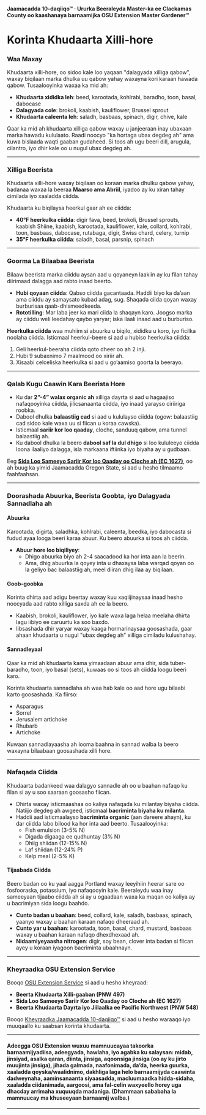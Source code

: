 #### Jaamacadda 10-daqiiqo™ · Ururka Beeraleyda Master-ka ee Clackamas County oo kaashanaya barnaamijka OSU Extension Master Gardener™

# Korinta Khudaarta Xilli-hore

### Waa Maxay

Khudaarta xilli-hore, oo sidoo kale loo yaqaan "dalagyada xilliga qabow", waxay biqilaan marka dhulka uu qabow yahay waxayna kori karaan hawada qabow. Tusaalooyinka waxaa ka mid ah:

- **Khudaarta xididka leh**: beed, karootada, kohlrabi, baradho, toon, basal, dabocase
- **Dalagyada cole**: brokoli, kaabish, kauliflower, Brussel sprout
- **Khudaarta caleenta leh**: saladh, basbaas, spinach, digir, chive, kale

Qaar ka mid ah khudaarta xilliga qabow waxay u janjeeraan inay ubaxaan marka hawadu kululaato. Raadi noocyo "ka hortaga ubax degdeg ah" ama kuwa bislaada waqti gaaban gudaheed. Si toos ah ugu beeri dill, arugula, cilantro, iyo dhir kale oo u nugul ubax degdeg ah.

---

### Xilliga Beerista

Khudaarta xilli-hore waxay biqilaan oo koraan marka dhulku qabow yahay, badanaa waxaa la beeraa **Maarso ama Abriil**, iyadoo ay ku xiran tahay cimilada iyo xaaladda ciidda.

Khudaarta ku biqilaysa heerkul gaar ah ee ciidda:

- **40°F heerkulka ciidda**: digir fava, beed, brokoli, Brussel sprouts, kaabish Shiine, kaabish, karootada, kauliflower, kale, collard, kohlrabi, toon, basbaas, dabocase, rutabaga, digir, Swiss chard, celery, turnip
- **35°F heerkulka ciidda**: saladh, basal, parsnip, spinach

---

### Goorma La Bilaabaa Beerista

Bilaaw beerista marka ciiddu aysan aad u qoyaneyn laakiin ay ku filan tahay diirimaad dalagga aad rabto inaad beerto.

- **Hubi qoyaan ciidda**: Qabso ciidda gacantaada. Haddii biyo ka da’aan ama ciiddu ay samaysato kubad adag, sug. Shaqada ciida qoyan waxay burburisaa qaab-dhismeedkeeda.
- **Rototilling**: Mar laba jeer ka mari ciida la shaqayn karo. Joogso marka ay ciiddu weli leedahay qaybo yaryar; iska ilaali inaad aad u burburiso.

**Heerkulka ciidda** waa muhiim si abuurku u biqilo, xididku u koro, iyo ficilka noolaha ciidda. Isticmaal heerkul-beere si aad u hubiso heerkulka ciidda:

1. Geli heerkul-beeraha ciidda qoto dheer oo ah 2 inji.
2. Hubi 9 subaxnimo 7 maalmood oo xiriir ah.
3. Xisaabi celceliska heerkulka si aad u go’aamiso goorta la beerayo.

---

### Qalab Kugu Caawin Kara Beerista Hore

- Ku dar **2”-4” walax organic ah** xilliga dayrta si aad u hagaajiso nafaqooyinka ciidda, jilicsanaanta ciidda, iyo inaad yarayso ciriiriga roobka.
- Dabool dhulka **balaastiig cad** si aad u kululayso ciidda (ogow: balaastiig cad sidoo kale waxa uu si fiican u koraa cawska).
- Isticmaal **sariir kor loo qaaday**, cloche, sanduuq qabow, ama tunnel balaastiig ah.
- Ku dabool dhulka la beero **dabool saf la dul dhigo** si loo kululeeyo ciidda loona ilaaliyo dalagga, isla markaana iftiinka iyo biyaha ay u gudbaan.

Eeg **[Sida Loo Sameeyo Sariir Kor loo Qaaday oo Cloche ah (EC 1627)](http://catalog.extension.oregonstate.edu)**, oo ah buug ka yimid Jaamacadda Oregon State, si aad u hesho tilmaamo faahfaahsan.

---

### Doorashada Abuurka, Beerista Goobta, iyo Dalagyada Sannadlaha ah

#### Abuurka

Karootada, digirta, saladhka, kohlrabi, caleenta, beedka, iyo dabocasta si fudud ayaa looga beeri karaa abuur. Ku beero abuurka si toos ah ciidda.

- **Abuur hore loo biqiliyey**:
  - Dhigo abuurka biyo ah 2-4 saacadood ka hor inta aan la beerin.
  - Ama, dhig abuurka la qoyey inta u dhaxaysa laba warqad qoyan oo la geliyo bac balaastiig ah, meel diiran dhig ilaa ay biqilaan.

#### Goob-goobka

Korinta dhirta aad adigu beertay waxay kuu xaqiijinaysaa inaad hesho noocyada aad rabto xilliga saxda ah ee la beero.

- Kaabish, brokoli, kauliflower, iyo kale waxa laga helaa meelaha dhirta lagu iibiyo ee caruurtu ka soo baxdo.
- Iibsashada dhir yaryar waxay kaaga hormarinaysaa goosashada, gaar ahaan khudaarta u nugul "ubax degdeg ah" xilliga cimiladu kulushahay.

#### Sannadleyaal

Qaar ka mid ah khudaarta kama yimaadaan abuur ama dhir, sida tuber-baradho, toon, iyo basal (sets), kuwaas oo si toos ah ciidda loogu beeri karo.

Korinta khudaarta sannadlaha ah waa hab kale oo aad hore ugu bilaabi karto goosashada. Ka fiirso:

- Asparagus
- Sorrel
- Jerusalem artichoke
- Rhubarb
- Artichoke

Kuwaan sannadlayaasha ah looma baahna in sannad walba la beero waxayna bilaabaan goosashada xilli hore.

---

### Nafaqada Ciidda

Khudaarta badankeed waa dalagyo sannadle ah oo u baahan nafaqo ku filan si ay u soo saaraan goosasho fiican.

- Dhirta waxay isticmaashaa oo kaliya nafaqada ku milantay biyaha ciidda. Natiijo degdeg ah awgeed, isticmaal **bacriminta biyaha ku milanta**.
- Haddii aad isticmaalayso **bacriminta organic** (aan dareere ahayn), ku dar ciidda labo bilood ka hor inta aad beerto. Tusaalooyinka:
  - Fish emulsion (3-5% N)
  - Digada digaaga ee qudhuntay (3% N)
  - Dhiig shiidan (12-15% N)
  - Laf shiidan (12-24% P)
  - Kelp meal (2-5% K)

#### Tijaabada Ciidda

Beero badan oo ku yaal aagga Portland waxay leeyihiin heerar sare oo fosfooraska, potassium, iyo nafaqooyin kale. Beeraleydu waa inay sameeyaan tijaabo ciidda ah si ay u ogaadaan waxa ka maqan oo kaliya ay u bacrimiyan sida loogu baahdo.

- **Cunto badan u baahan**: beed, collard, kale, saladh, basbaas, spinach, yaanyo waxay u baahan karaan nafaqo dheeraad ah.
- **Cunto yar u baahan**: karootada, toon, basal, chard, mustard, basbaas waxay u baahan karaan nafaqo dhexdhexaad ah.
- **Nidaamiyeyaasha nitrogen**: digir, soy bean, clover inta badan si fiican ayey u koraan iyagoon bacriminta ubaahnayn.

---

### Kheyraadka OSU Extension Service

Booqo [OSU Extension Service](http://catalog.extension.oregonstate.edu) si aad u hesho kheyraad:

- **Beerta Khudaarta Xilli-gaaban (PNW 497)**
- **Sida Loo Sameeyo Sariir Kor loo Qaaday oo Cloche ah (EC 1627)**
- **Beerta Khudaarta Dayrta iyo Jiilaalka ee Pacific Northwest (PNW 548)**

Booqo [Kheyraadka Jaamacadda 10-daqiiqo™](http://www.cmastergardeners.org/10-minute-university) si aad u hesho waraaqo iyo muuqaallo ku saabsan korinta khudaarta.

---

#### Adeegga OSU Extension wuxuu mamnuucayaa takoorka barnaamijyadiisa, adeegyada, hawlaha, iyo agabka ku salaysan: midab, jinsiyad, asalka qaran, diinta, jinsiga, aqoonsiga jinsiga (oo ay ku jirto muujinta jinsiga), jihada galmada, naafonimada, da’da, heerka guurka, xaaladda qoyska/waalidnimo, dakhliga laga helo barnaamijyda caawinta dadweynaha, aaminsanaanta siyaasadda, macluumaadka hidda-sidaha, xaaladda ciidanimada, aargoosi, ama fal-celin waxyeello horey uga dhacday arrimaha xuquuqda madaniga. (Dhammaan sababaha la mamnuucay ma khuseeyaan barnaamij walba.)
---